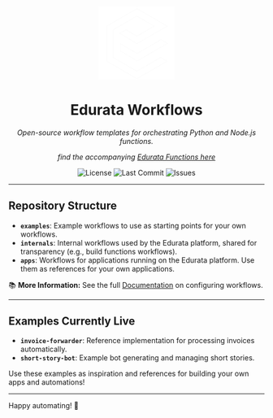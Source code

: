 <div align="center">
  <img src="./logo-white.png" alt="Edurata Logo" width="150" />
  
  # **Edurata Workflows**
  
  _Open-source workflow templates for orchestrating Python and Node.js functions._

  _find the accompanying [Edurata Functions here](https://github.com/Edurata/edurata-functions)_
    

  ![License](https://img.shields.io/github/license/Edurata/edurata-workflows)
  ![Last Commit](https://img.shields.io/github/last-commit/Edurata/edurata-workflows)
  ![Issues](https://img.shields.io/github/issues/Edurata/edurata-workflows)
</div>

---

## **Repository Structure**

- **`examples`**: Example workflows to use as starting points for your own workflows.
- **`internals`**: Internal workflows used by the Edurata platform, shared for transparency (e.g., build functions workflows).
- **`apps`**: Workflows for applications running on the Edurata platform. Use them as references for your own applications.

📚 **More Information:** See the full [Documentation](https://docs.edurata.com/#workflow-config) on configuring workflows.

---

## **Examples Currently Live**

- **`invoice-forwarder`**: Reference implementation for processing invoices automatically.
- **`short-story-bot`**: Example bot generating and managing short stories.

Use these examples as inspiration and references for building your own apps and automations!

---

Happy automating! 🚀

